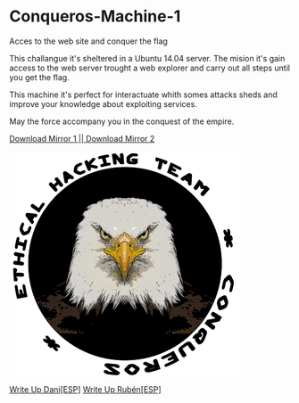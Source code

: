 # Conqueros-Machine-1
Acces to the web site and conquer the flag

This challangue it's sheltered in a Ubuntu 14.04 server.
The mision it's gain access to the web server trought a web explorer and carry out all steps until you get the flag.

This machine it's perfect for interactuate whith somes attacks sheds and improve your knowledge about exploiting services.


May the force accompany you in the conquest of the empire.

<a href="https://drive.google.com/open?id=1B1v2Xc-beshdrM6oih3FdkqHh1RX64W-" title="Download Mirror 1">Download Mirror 1 ||       </a>
<a href="https://mega.nz/#!KUgyXCgJ!8974_PhknWyxq5pOy4yDyTPcfez5Rp_Ok5hurhFHI0o" title="Download Mirror 2">Download Mirror 2</a>
<br/><br/>
![alt text](https://github.com/kakatito22/Conqueros-Machine-1/blob/master/LOGO.png)

<a href="https://buscandofallos.wordpress.com/" title="Write Up">Write Up Dani[ESP]</a>
<a href="https://rubenpalenque.wordpress.com/2017/12/09/conqueros-machine-1/" title="Write Up">Write Up Rubén[ESP]</a>
<br/><br/>

